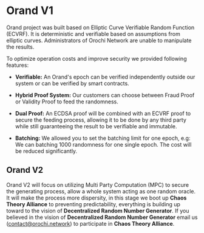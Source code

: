 # Orand V1

Orand project was built based on Elliptic Curve Verifiable Random Function (ECVRF). It is deterministic and verifiable based on assumptions from elliptic curves. Administrators of Orochi Network are unable to manipulate the results.

To optimize operation costs and improve security we provided following features:

- **Verifiable:** An Orand's epoch can be verified independently outside our system or can be verified by smart contracts.

- **Hybrid Proof System:** Our customers can choose between Fraud Proof or Validity Proof to feed the randomness.

- **Dual Proof:** An ECDSA proof will be combined with an ECVRF proof to secure the feeding process, allowing it to be done by any third party while still guaranteeing the result to be verifiable and immutable.

- **Batching:** We allowed you to set the batching limit for one epoch, e.g: We can batching 1000 randomness for one single epoch. The cost will be reduced significantly.

## Orand V2

Orand V2 will focus on utilizing Multi Party Computation (MPC) to secure the generating process, allow a whole system acting as one random oracle. It will make the process more dispersity, in this stage we boot up **Chaos Theory Alliance** to preventing predictability, everything is building up toward to the vision of **Decentralized Random Number Generator**. If you believed in the vision of **Decentralized Random Number Generator** email us ([contact@orochi.network](contact@orochi.network)) to participate in **Chaos Theory Alliance**.
